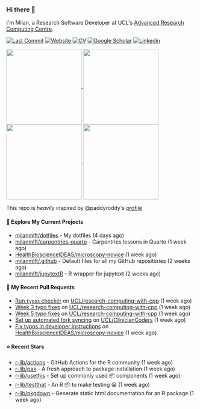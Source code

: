 ### Hi there 👋

I'm Milan, a Research Software Developer at UCL's [Advanced Research Computing
Centre](https://www.ucl.ac.uk/advanced-research-computing/advanced-research-computing-centre).

[![Last Commit](https://img.shields.io/github/last-commit/milanmlft/milanmlft?label=updated)](https://github.com/milanmlft)
[![Website](https://img.shields.io/badge/GitHub%20Pages-222?logo=githubpages&logoColor=fff&style=for-the-badge&style=flat)](https://milanmlft.dev)
[![CV](https://img.shields.io/badge/CV-PDF-pink.svg)](https://milanmlft.dev/uploads/resume.pdf)
[![Google Scholar](https://img.shields.io/badge/Google%20Scholar-4285F4?logo=googlescholar&logoColor=fff&style=for-the-badge&style=flat)](https://scholar.google.com/citations?user=LwW40HQAAAAJ&hl=en)
[![Linkedin](https://img.shields.io/badge/LinkedIn-0A66C2?logo=linkedin&logoColor=fff&style=for-the-badge&style=flat)](http://www.linkedin.com/in/milan-malfait)


<a href="https://github.com/milanmlft/milanmlft#gh-dark-mode-only">
  <img height=200 align="center" src="https://github-readme-stats-paddyroddy.vercel.app/api?username=milanmlft&disable_animations=true&hide_border=true&hide_title=true&include_all_commits=true&rank_icon=github&show=prs_merged,reviews&show_icons=true&theme=tokyonight" />
</a>
<a href="https://github.com/milanmlft/milanmlft#gh-dark-mode-only">
  <img height=200 align="center" src="https://github-readme-stats-paddyroddy.vercel.app/api/top-langs/?username=milanmlft&hide=jupyter%20notebook,html&langs_count=10&layout=compact&theme=tokyonight" />
</a>


<a href="https://github.com/milanmlft/milanmlft#gh-light-mode-only">
  <img height=200 align="center" src="https://github-readme-stats-paddyroddy.vercel.app/api?username=milanmlft&disable_animations=true&hide_border=true&hide_title=true&include_all_commits=true&rank_icon=github&show=prs_merged,reviews&show_icons=true&theme=default" />
</a>
<a href="https://github.com/milanmlft/milanmlft#gh-light-mode-only">
  <img height=200 align="center" src="https://github-readme-stats-paddyroddy.vercel.app/api/top-langs/?username=milanmlft&hide=jupyter%20notebook,html&langs_count=10&layout=compact&theme=default" />
</a>

This repo is _heavily_ inspired by @paddyroddy's [profile](https://github.com/paddyroddy/paddyroddy)

#### 👷 Explore My Current Projects

- [milanmlft/dotfiles](https://github.com/milanmlft/dotfiles) - My dotfiles
  (4 days ago)
- [milanmlft/carpentries-quarto](https://github.com/milanmlft/carpentries-quarto) - Carpentries lessons in Quarto
  (1 week ago)
- [HealthBioscienceIDEAS/microscopy-novice](https://github.com/HealthBioscienceIDEAS/microscopy-novice)
  (1 week ago)
- [milanmlft/.github](https://github.com/milanmlft/.github) - Default files for all my GitHub repositories
  (2 weeks ago)
- [milanmlft/jupytextR](https://github.com/milanmlft/jupytextR) - R wrapper for jupytext
  (2 weeks ago)

#### 🔨 My Recent Pull Requests

- [Run `typos` checker](https://github.com/UCL/research-computing-with-cpp/pull/140) on [UCL/research-computing-with-cpp](https://github.com/UCL/research-computing-with-cpp)
  (1 week ago)
- [Week 3 typo fixes](https://github.com/UCL/research-computing-with-cpp/pull/139) on [UCL/research-computing-with-cpp](https://github.com/UCL/research-computing-with-cpp)
  (1 week ago)
- [Week 5 typo fixes](https://github.com/UCL/research-computing-with-cpp/pull/138) on [UCL/research-computing-with-cpp](https://github.com/UCL/research-computing-with-cpp)
  (1 week ago)
- [Set up automated fork syncing](https://github.com/UCL/ClinicianCoders/pull/7) on [UCL/ClinicianCoders](https://github.com/UCL/ClinicianCoders)
  (1 week ago)
- [Fix typos in developer instructions](https://github.com/HealthBioscienceIDEAS/microscopy-novice/pull/23) on [HealthBioscienceIDEAS/microscopy-novice](https://github.com/HealthBioscienceIDEAS/microscopy-novice)
  (1 week ago)

#### ⭐ Recent Stars

- [r-lib/actions](https://github.com/r-lib/actions) - GitHub Actions for the R community
  (1 week ago)
- [r-lib/pak](https://github.com/r-lib/pak) - A fresh approach to package installation
  (1 week ago)
- [r-lib/usethis](https://github.com/r-lib/usethis) - Set up commonly used 📦 components
  (1 week ago)
- [r-lib/testthat](https://github.com/r-lib/testthat) - An R 📦 to make testing 😀
  (1 week ago)
- [r-lib/pkgdown](https://github.com/r-lib/pkgdown) - Generate static html documentation for an R package
  (1 week ago)
